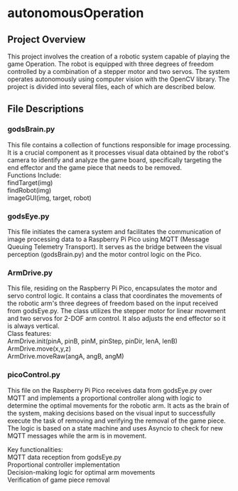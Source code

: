 # autonomousOperation
<h2>Project Overview</h2>
This project involves the creation of a robotic system capable of playing the game Operation. The robot is equipped with three degrees of freedom controlled by a combination of a stepper motor and two servos. The system operates autonomously using computer vision with the OpenCV library. The project is divided into several files, each of which are described below.

<h2>File Descriptions</h2>
<h3>godsBrain.py</h3>
This file contains a collection of functions responsible for image processing. It is a crucial component as it processes visual data obtained by the robot's camera to identify and analyze the game board, specifically targeting the end effector and the game piece that needs to be removed.<br>
Functions Include:<br>
findTarget(img)<br>
findRobot(img)<br>
imageGUI(img, target, robot)<br>

<h3>godsEye.py</h3>
This file initiates the camera system and facilitates the communication of image processing data to a Raspberry Pi Pico using MQTT (Message Queuing Telemetry Transport). It serves as the bridge between the visual perception (godsBrain.py) and the motor control logic on the Pico.

<h3>ArmDrive.py</h3>
This file, residing on the Raspberry Pi Pico, encapsulates the motor and servo control logic. It contains a class that coordinates the movements of the robotic arm's three degrees of freedom based on the input received from godsEye.py. The class utilizes the stepper motor for linear movement and two servos for 2-DOF arm control. It also adjusts the end effector so it is always vertical.<br>
Class features:<br>
ArmDrive.init(pinA, pinB, pinM, pinStep, pinDir, lenA, lenB)<br>
ArmDrive.move(x,y,z)<br>
ArmDrive.moveRaw(angA, angB, angM)<br>

<h3>picoControl.py</h3>
This file on the Raspberry Pi Pico receives data from godsEye.py over MQTT and implements a proportional controller along with logic to determine the optimal movements for the robotic arm. It acts as the brain of the system, making decisions based on the visual input to successfully execute the task of removing and verifying the removal of the game piece. The logic is based on a state machine and uses Asyncio to check for new MQTT messages while the arm is in movement.<br>

Key functionalities:<br>
MQTT data reception from godsEye.py<br>
Proportional controller implementation<br>
Decision-making logic for optimal arm movements<br>
Verification of game piece removal<br>
